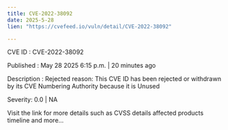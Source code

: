```yaml
---
title: CVE-2022-38092
date: 2025-5-28
lien: "https://cvefeed.io/vuln/detail/CVE-2022-38092"

---
```


CVE ID : CVE-2022-38092

Published :  May 28
2025
6:15 p.m. | 20 minutes ago

Description : Rejected reason: This CVE ID has been rejected or withdrawn by its CVE Numbering Authority because it is Unused

Severity: 0.0 | NA

Visit the link for more details
such as CVSS details
affected products
timeline
and more...
